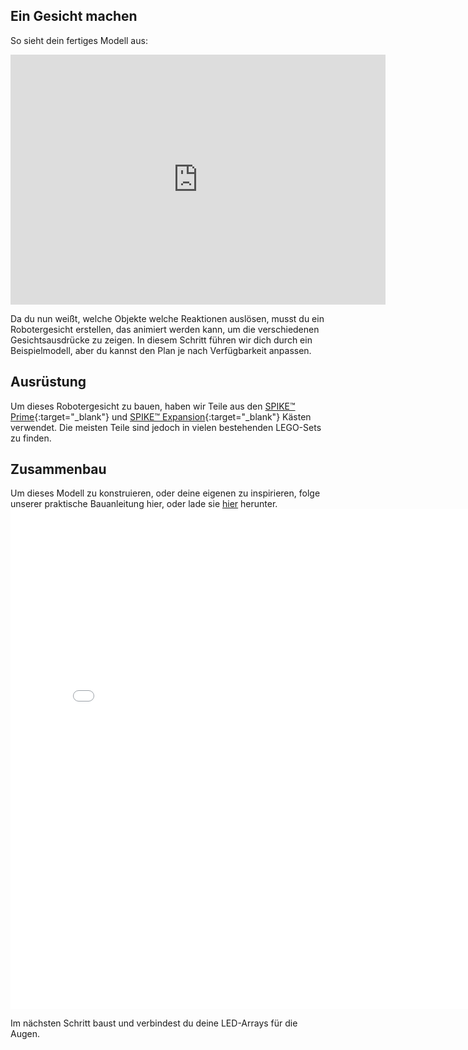 ## Ein Gesicht machen

So sieht dein fertiges Modell aus:

<iframe src="https://sketchfab.com/models/d0e78282ad3c4436a2ac7a5326983d8b/embed?autospin=0.2&amp;autostart=1" width="600" height="400" frameborder="0"></iframe>

Da du nun weißt, welche Objekte welche Reaktionen auslösen, musst du ein Robotergesicht erstellen, das animiert werden kann, um die verschiedenen Gesichtsausdrücke zu zeigen. In diesem Schritt führen wir dich durch ein Beispielmodell, aber du kannst den Plan je nach Verfügbarkeit anpassen.

## Ausrüstung
Um dieses Robotergesicht zu bauen, haben wir Teile aus den [SPIKE™ Prime](https://education.lego.com/en-gb/product/spike-prime){:target="_blank"} und [SPIKE™ Expansion](https://education.lego.com/en-gb/products/lego-education-spike-prime-expansion-set/45680){:target="_blank"} Kästen verwendet. Die meisten Teile sind jedoch in vielen bestehenden LEGO-Sets zu finden.

## Zusammenbau
Um dieses Modell zu konstruieren, oder deine eigenen zu inspirieren, folge unserer praktische Bauanleitung hier, oder lade sie [hier](images/robot_face.pdf) herunter.
<embed src="images/robot_face.pdf" width="800"  height="800" alt="pdf" pluginspage="http://www.adobe.com/products/acrobat/readstep2.html">
  </p> 
  
  <p spaces-before="0">
    Im nächsten Schritt baust und verbindest du deine LED-Arrays für die Augen.
  </p>
